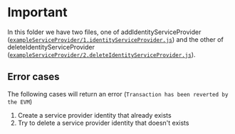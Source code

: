 # Important
In this folder we have two files, one of addIdentityServiceProvider ([`exampleServiceProvider/1.identityServiceProvider.js`](1.identityServiceProvider.js)) and the other of deleteIdentityServiceProvider ([`exampleServiceProvider/2.deleteIdentityServiceProvider.js`](2.deleteIdentityServiceProvider.js)).

## Error cases
The following cases will return an error (`Transaction has been reverted by the EVM`)
1. Create a service provider identity that already exists
2. Try to delete a service provider identity that doesn't exists


